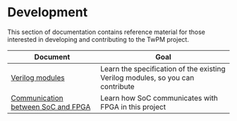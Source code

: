 <!--
SPDX-FileCopyrightText: 2024 3mdeb <contact@3mdeb.com>

SPDX-License-Identifier: CC-BY-SA-4.0
-->

# Development

This section of documentation contains reference material for those interested
in developing and contributing to the TwPM project.

| Document                              | Goal                                                                           |
|---------------------------------------|--------------------------------------------------------------------------------|
| [Verilog modules](verilog_modules.md) | Learn the specification of the existing Verilog modules, so you can contribute |
| [Communication between SoC and FPGA](soc_fpga_communication.md) | Learn how SoC communicates with FPGA in this project |
